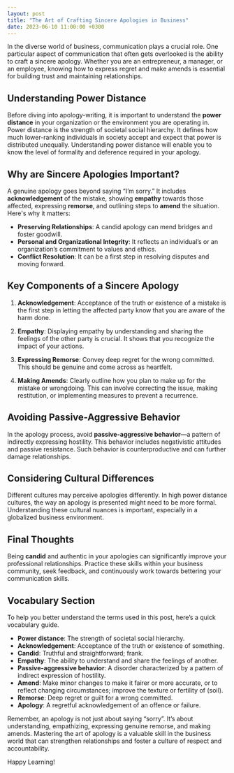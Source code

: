 ```yaml
---
layout: post
title: "The Art of Crafting Sincere Apologies in Business"
date: 2023-06-10 11:00:00 +0300
---
```


In the diverse world of business, communication plays a crucial role. One particular aspect of communication that often gets overlooked is the ability to craft a sincere apology. Whether you are an entrepreneur, a manager, or an employee, knowing how to express regret and make amends is essential for building trust and maintaining relationships. 

## Understanding Power Distance

Before diving into apology-writing, it is important to understand the **power distance** in your organization or the environment you are operating in. Power distance is the strength of societal social hierarchy. It defines how much lower-ranking individuals in society accept and expect that power is distributed unequally. Understanding power distance will enable you to know the level of formality and deference required in your apology.

## Why are Sincere Apologies Important?

A genuine apology goes beyond saying “I’m sorry.” It includes **acknowledgement** of the mistake, showing **empathy** towards those affected, expressing **remorse**, and outlining steps to **amend** the situation. Here's why it matters:

- **Preserving Relationships**: A candid apology can mend bridges and foster goodwill.
- **Personal and Organizational Integrity**: It reflects an individual’s or an organization’s commitment to values and ethics.
- **Conflict Resolution**: It can be a first step in resolving disputes and moving forward.

## Key Components of a Sincere Apology

1. **Acknowledgement**: Acceptance of the truth or existence of a mistake is the first step in letting the affected party know that you are aware of the harm done.

2. **Empathy**: Displaying empathy by understanding and sharing the feelings of the other party is crucial. It shows that you recognize the impact of your actions.

3. **Expressing Remorse**: Convey deep regret for the wrong committed. This should be genuine and come across as heartfelt.

4. **Making Amends**: Clearly outline how you plan to make up for the mistake or wrongdoing. This can involve correcting the issue, making restitution, or implementing measures to prevent a recurrence.

## Avoiding Passive-Aggressive Behavior

In the apology process, avoid **passive-aggressive behavior**—a pattern of indirectly expressing hostility. This behavior includes negativistic attitudes and passive resistance. Such behavior is counterproductive and can further damage relationships.

## Considering Cultural Differences

Different cultures may perceive apologies differently. In high power distance cultures, the way an apology is presented might need to be more formal. Understanding these cultural nuances is important, especially in a globalized business environment.

## Final Thoughts

Being **candid** and authentic in your apologies can significantly improve your professional relationships. Practice these skills within your business community, seek feedback, and continuously work towards bettering your communication skills.

## Vocabulary Section

To help you better understand the terms used in this post, here’s a quick vocabulary guide.

- **Power distance**: The strength of societal social hierarchy.
- **Acknowledgement**: Acceptance of the truth or existence of something.
- **Candid**: Truthful and straightforward; frank.
- **Empathy**: The ability to understand and share the feelings of another.
- **Passive-aggressive behavior**: A disorder characterized by a pattern of indirect expression of hostility.
- **Amend**: Make minor changes to make it fairer or more accurate, or to reflect changing circumstances; improve the texture or fertility of (soil).
- **Remorse**: Deep regret or guilt for a wrong committed.
- **Apology**: A regretful acknowledgement of an offence or failure.

Remember, an apology is not just about saying “sorry”. It’s about understanding, empathizing, expressing genuine remorse, and making amends. Mastering the art of apology is a valuable skill in the business world that can strengthen relationships and foster a culture of respect and accountability.

Happy Learning!